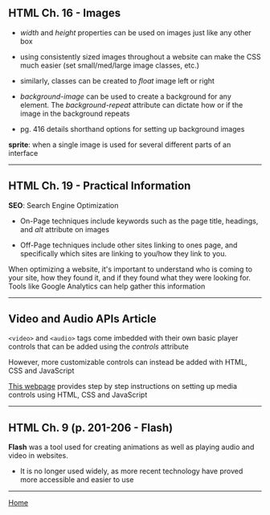 ## HTML Ch. 16 - Images

- *width* and *height* properties can be used on images just like any other box

- using consistently sized images throughout a website can make the CSS much easier (set small/med/large image classes, etc.)

- similarly, classes can be created to *float* image left or right

- *background-image* can be used to create a background for any element.  The *background-repeat* attribute can dictate how or if the image in the background repeats

- pg. 416 details shorthand options for setting up background images

**sprite**: when a single image is used for several different parts of an interface

---
## HTML Ch. 19 - Practical Information

**SEO**: Search Engine Optimization

- On-Page techniques include keywords such as the page title, headings, and *alt* attribute on images

- Off-Page techniques include other sites linking to ones page, and specifically which sites are linking to you/how they link to you.

When optimizing a website, it's important to understand who is coming to your site, how they found it, and if they found what they were looking for.  Tools like Google Analytics can help gather this information

---
## Video and Audio APIs Article

`<video>` and `<audio>` tags come imbedded with their own basic player controls that can be added using the *controls* attribute

However, more customizable controls can instead be added with HTML, CSS and JavaScript

[This webpage](https://developer.mozilla.org/en-US/docs/Learn/JavaScript/Client-side_web_APIs/Video_and_audio_APIs) provides step by step instructions on setting up media controls using HTML, CSS and JavaScript

---
## HTML Ch. 9 (p. 201-206 - Flash)

**Flash** was a tool used for creating animations as well as playing audio and video in websites.

- It is no longer used widely, as more recent technology have proved more accessible and easier to use

---
[Home](https://jchinzi.github.io/reading-notes/)